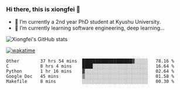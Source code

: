 ### Hi there, this is xiongfei 👋


- 🔭 I’m currently a 2nd year PhD student at Kyushu University.
- 🌱 I’m currently learning software engineering, deep learning...

<!--
**Toma62299781/Toma62299781** is a ✨ _special_ ✨ repository because its `README.md` (this file) appears on your GitHub profile.
Here are some ideas to get you started:
-->

![Xiongfei's GitHub stats](https://github-readme-stats.vercel.app/api?username=Toma62299781)


[![wakatime](https://wakatime.com/badge/user/9e8d5516-d162-43e7-9563-87295d455a71.svg)](https://wakatime.com/@9e8d5516-d162-43e7-9563-87295d455a71)

<!--START_SECTION:waka-->
```text
Other        37 hrs 54 mins  ███████████████████▓░░░░░   78.16 % 
C            8 hrs 4 mins    ████░░░░░░░░░░░░░░░░░░░░░   16.64 % 
Python       1 hr 16 mins    ▓░░░░░░░░░░░░░░░░░░░░░░░░   02.64 % 
Google Doc   45 mins         ▒░░░░░░░░░░░░░░░░░░░░░░░░   01.58 % 
Makefile     8 mins          ░░░░░░░░░░░░░░░░░░░░░░░░░   00.30 % 
```
<!--END_SECTION:waka-->

